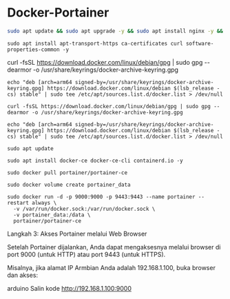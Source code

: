 # Docker-Portainer
``` bash
sudo apt update && sudo apt upgrade -y && sudo apt install nginx -y && sudo apt install php php-fpm php-mysqli -y && sudo apt install mariadb-server mariadb-client -y && sudo apt install phpmyadmin -y && sudo apt install vsftpd -y
```
```
sudo apt install apt-transport-https ca-certificates curl software-properties-common -y
```
curl -fsSL https://download.docker.com/linux/debian/gpg | sudo gpg --dearmor -o /usr/share/keyrings/docker-archive-keyring.gpg
```
echo "deb [arch=arm64 signed-by=/usr/share/keyrings/docker-archive-keyring.gpg] https://download.docker.com/linux/debian $(lsb_release -cs) stable" | sudo tee /etc/apt/sources.list.d/docker.list > /dev/null
```
```
curl -fsSL https://download.docker.com/linux/debian/gpg | sudo gpg --dearmor -o /usr/share/keyrings/docker-archive-keyring.gpg
```
```
echo "deb [arch=arm64 signed-by=/usr/share/keyrings/docker-archive-keyring.gpg] https://download.docker.com/linux/debian $(lsb_release -cs) stable" | sudo tee /etc/apt/sources.list.d/docker.list > /dev/null
```
```
sudo apt update
```
```
sudo apt install docker-ce docker-ce-cli containerd.io -y
```
```
sudo docker pull portainer/portainer-ce
```
```
sudo docker volume create portainer_data
```
```
sudo docker run -d -p 9000:9000 -p 9443:9443 --name portainer --restart always \
  -v /var/run/docker.sock:/var/run/docker.sock \
  -v portainer_data:/data \
  portainer/portainer-ce
```
<p>Langkah 3: Akses Portainer melalui Web Browser<br>
<p></p>Setelah Portainer dijalankan, Anda dapat mengaksesnya melalui browser di port 9000 (untuk HTTP) atau port 9443 (untuk HTTPS).<br> 
<p>Misalnya, jika alamat IP Armbian Anda adalah 192.168.1.100, buka browser dan akses:</p>

arduino
Salin kode
http://192.168.1.100:9000
